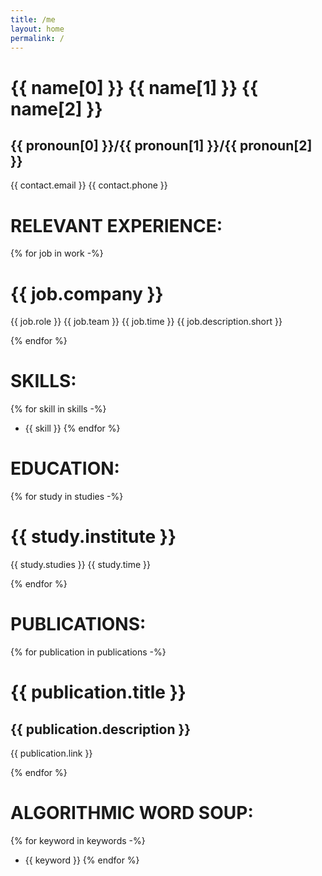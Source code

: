 ```yaml
---
title: /me
layout: home
permalink: /
---
```


# {{ name[0] }} {{ name[1] }} {{ name[2] }}
## {{ pronoun[0] }}/{{ pronoun[1] }}/{{ pronoun[2] }}
{{ contact.email }}
{{ contact.phone }}

# RELEVANT EXPERIENCE:

{% for job in work -%}
# {{ job.company }}
{{ job.role }}
{{ job.team }}
{{ job.time }}
{{ job.description.short }}

{% endfor %}
# SKILLS:
{% for skill in skills -%}
  - {{ skill }}
{% endfor %}

# EDUCATION:

{% for study in studies -%}
# {{ study.institute }}
{{ study.studies }}
{{ study.time }}

{% endfor %}
# PUBLICATIONS:

{% for publication in publications -%}
# {{ publication.title }}
## {{ publication.description }}
{{ publication.link }}

{% endfor %}
# ALGORITHMIC WORD SOUP:
{% for keyword in keywords -%}
  - {{ keyword }}
{% endfor %}